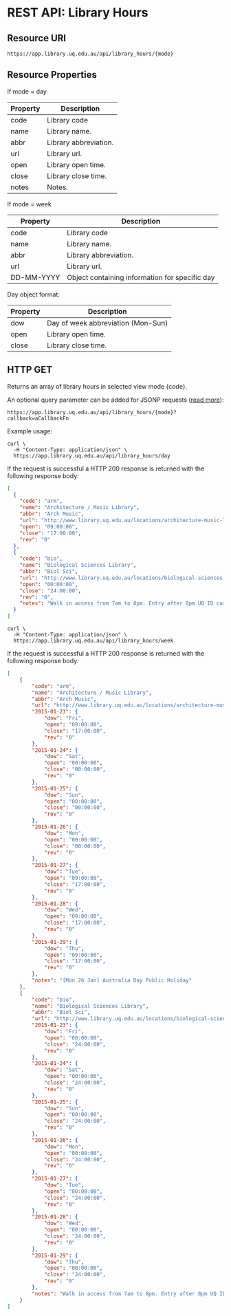 # REST API: Library Hours

## Resource URI

    https://app.library.uq.edu.au/api/library_hours/{mode}

## Resource Properties

If mode = day

| Property      | Description
| ------------- | -----------
| code          | Library code
| name          | Library name.
| abbr          | Library abbreviation.
| url           | Library url.
| open          | Library open time.
| close         | Library close time.
| notes         | Notes.


If mode = week

| Property      | Description
| ------------- | -----------
| code          | Library code
| name          | Library name.
| abbr          | Library abbreviation.
| url           | Library url.
| DD-MM-YYYY    | Object containing information for specific day

Day object format:

| Property      | Description
| ------------- | -----------
| dow           | Day of week abbreviation (Mon-Sun)
| open          | Library open time.
| close         | Library close time.



## HTTP GET

Returns an array of library hours in selected view mode {code}.

An optional query parameter can be added for JSONP requests
([read more](https://github.com/uqlibrary/uqlapp/blob/master/docs/api/jsonp-callback.md)):

    https://app.library.uq.edu.au/api/library_hours/{mode}?callback=aCallbackFn

Example usage:

```
curl \
  -H "Content-Type: application/json" \
  https://app.library.uq.edu.au/api/library_hours/day
```

If the request is successful a HTTP 200 response is returned with the following response body:

```json
[
  {
    "code": "arm",
    "name": "Architecture / Music Library",
    "abbr": "Arch Music",
    "url": "http://www.library.uq.edu.au/locations/architecture-music-library",
    "open": "09:00:00",
    "close": "17:00:00",
    "rev": "0"
  },
  {
    "code": "bio",
    "name": "Biological Sciences Library",
    "abbr": "Biol Sci",
    "url": "http://www.library.uq.edu.au/locations/biological-sciences-library",
    "open": "00:00:00",
    "close": "24:00:00",
    "rev": "0",
    "notes": "Walk in access from 7am to 8pm. Entry after 8pm UQ ID card necessary."
  }
]
```


```
curl \
  -H "Content-Type: application/json" \
  https://app.library.uq.edu.au/api/library_hours/week
```

If the request is successful a HTTP 200 response is returned with the following response body:

```json
[
    {
        "code": "arm",
        "name": "Architecture / Music Library",
        "abbr": "Arch Music",
        "url": "http://www.library.uq.edu.au/locations/architecture-music-library",
        "2015-01-23": {
            "dow": "Fri",
            "open": "09:00:00",
            "close": "17:00:00",
            "rev": "0"
        },
        "2015-01-24": {
            "dow": "Sat",
            "open": "00:00:00",
            "close": "00:00:00",
            "rev": "0"
        },
        "2015-01-25": {
            "dow": "Sun",
            "open": "00:00:00",
            "close": "00:00:00",
            "rev": "0"
        },
        "2015-01-26": {
            "dow": "Mon",
            "open": "00:00:00",
            "close": "00:00:00",
            "rev": "0"
        },
        "2015-01-27": {
            "dow": "Tue",
            "open": "09:00:00",
            "close": "17:00:00",
            "rev": "0"
        },
        "2015-01-28": {
            "dow": "Wed",
            "open": "09:00:00",
            "close": "17:00:00",
            "rev": "0"
        },
        "2015-01-29": {
            "dow": "Thu",
            "open": "09:00:00",
            "close": "17:00:00",
            "rev": "0"
        },
        "notes": "[Mon 26 Jan] Australia Day Public Holiday"
    },
    {
        "code": "bio",
        "name": "Biological Sciences Library",
        "abbr": "Biol Sci",
        "url": "http://www.library.uq.edu.au/locations/biological-sciences-library",
        "2015-01-23": {
            "dow": "Fri",
            "open": "00:00:00",
            "close": "24:00:00",
            "rev": "0"
        },
        "2015-01-24": {
            "dow": "Sat",
            "open": "00:00:00",
            "close": "24:00:00",
            "rev": "0"
        },
        "2015-01-25": {
            "dow": "Sun",
            "open": "00:00:00",
            "close": "24:00:00",
            "rev": "0"
        },
        "2015-01-26": {
            "dow": "Mon",
            "open": "00:00:00",
            "close": "24:00:00",
            "rev": "0"
        },
        "2015-01-27": {
            "dow": "Tue",
            "open": "00:00:00",
            "close": "24:00:00",
            "rev": "0"
        },
        "2015-01-28": {
            "dow": "Wed",
            "open": "00:00:00",
            "close": "24:00:00",
            "rev": "0"
        },
        "2015-01-29": {
            "dow": "Thu",
            "open": "00:00:00",
            "close": "24:00:00",
            "rev": "0"
        },
        "notes": "Walk in access from 7am to 8pm. Entry after 8pm UQ ID card necessary."
    }
]
```